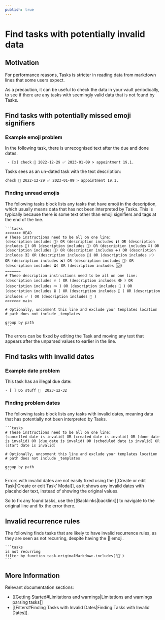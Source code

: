 ```yaml
---
publish: true
---
```


# Find tasks with potentially invalid data

## Motivation

For performance reasons, Tasks is stricter in reading data from markdown lines that some users expect.

As a precaution, it can be useful to check the data in your vault periodically, to see if there are any tasks with seemingly valid data that is not found by Tasks.

## Find tasks with potentially missed emoji signifiers

### Example emoji problem

In the following task, there is unrecognised text after the due and done dates.

```text
 - [x] check 📅 2022-12-29 ✅ 2023-01-09 > appointment 19.1.
```

Tasks sees as an un-dated task with the text description:

`check 📅 2022-12-29 ✅ 2023-01-09 > appointment 19.1.`

### Finding unread emojis

The following tasks block lists any tasks that have emoji in the description, which usually means data that has not been interpreted by Tasks. This is typically because there is some text other than emoji signifiers and tags at the end of the line.

<!-- include: ValidateTasks.test.validate-tasks_find-unread-emojis.approved.text -->
````text
```tasks
<<<<<<< HEAD
# These instructions need to be all on one line:
(description includes 🔺) OR (description includes ⏫) OR (description includes 🔼) OR (description includes 🔽) OR (description includes ⏬) OR (description includes 🛫) OR (description includes ➕) OR (description includes ⏳) OR (description includes 📅) OR (description includes ✅) OR (description includes ❌) OR (description includes 🔁) OR (description includes ⛔) OR (description includes 🆔)
=======
# These description instructions need to be all on one line:
(description includes 🔥 ) OR (description includes 🟢 ) OR (description includes 💤 ) OR (description includes 📅 ) OR (description includes ⏳ ) OR (description includes 🛫 ) OR (description includes ✅ ) OR (description includes 🔁 )
>>>>>>> main

# Optionally, uncomment this line and exclude your templates location
# path does not include _templates

group by path
```
````
<!-- endInclude -->

The errors can be fixed by editing the Task and moving any text that appears after the unparsed values to earlier in the line.

## Find tasks with invalid dates

### Example date problem

This task has an illegal due date:

```text
- [ ] Do stuff 📅  2023-12-32
```

### Finding problem dates

The following tasks block lists any tasks with invalid dates, meaning data that has potentially not been interpreted by Tasks.

<!-- include: ValidateTasks.test.validate-tasks_find_problem_dates.approved.text -->
````text
```tasks
# These instructions need to be all on one line:
(cancelled date is invalid) OR (created date is invalid) OR (done date is invalid) OR (due date is invalid) OR (scheduled date is invalid) OR (start date is invalid)

# Optionally, uncomment this line and exclude your templates location
# path does not include _templates

group by path
```
````
<!-- endInclude -->

Errors with invalid dates are not easily fixed using the [[Create or edit Task|‘Create or edit Task’ Modal]], as it shows any invalid dates with placeholder text, instead of showing the original values.

So to fix any found tasks, use the [[Backlinks|backlink]] to navigate to the original line and fix the error there.

## Invalid recurrence rules

The following finds tasks that are likely to have invalid recurrence rules, as they are seen as not recurring, despite having the 🔁 emoji.

````text
```tasks
is not recurring
filter by function task.originalMarkdown.includes('🔁')
```
````

## More Information

Relevant documentation sections:

- [[Getting Started#Limitations and warnings|Limitations and warnings parsing tasks]]
- [[Filters#Finding Tasks with Invalid Dates|Finding Tasks with Invalid Dates]].
